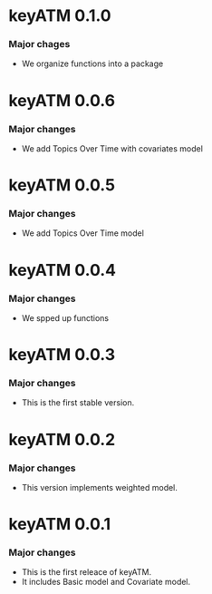 # keyATM 0.1.0
### Major chages
* We organize functions into a package

# keyATM 0.0.6
### Major changes
* We add Topics Over Time with covariates model

# keyATM 0.0.5
### Major changes
* We add Topics Over Time model

# keyATM 0.0.4
### Major changes
* We spped up functions

# keyATM 0.0.3
### Major changes
* This is the first stable version.

# keyATM 0.0.2
### Major changes
* This version implements weighted model.

# keyATM 0.0.1
### Major changes
* This is the first releace of keyATM.
* It includes Basic model and Covariate model.
